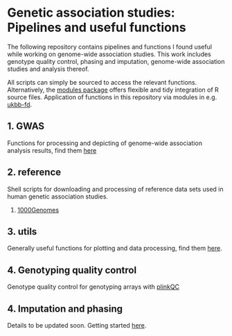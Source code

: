 # Genetic association studies: Pipelines and useful functions

The following repository contains pipelines and functions I found useful while
working on genome-wide association studies. This work includes genotype quality
control, phasing and imputation, genome-wide association studies and analysis
thereof.

All scripts can simply be sourced to access the relevant functions. Alternatively,
the [modules package](https://github.com/klmr/modules) offers flexible and tidy
integration of R source files. Application of functions in this repository via modules in e.g.
[ukbb-fd](https://github.com/HannahVMeyer/ukbb-fd/blob/master/association/association_results.R).


## 1. GWAS
Functions for processing and depicting of genome-wide association analysis
results, find them [here](https://github.com/HannahVMeyer/Genetic-association-studies/tree/master/GWAS)

## 2. reference
Shell scripts for downloading and processing of reference data sets used in
human genetic association studies.
1. [1000Genomes](https://github.com/HannahVMeyer/Genetic-association-studies/tree/master/reference)
## 3. utils
Generally useful functions for plotting and data processing, find them [here](https://github.com/HannahVMeyer/Genetic-association-studies/tree/master/utils).

## 4. Genotyping quality control
Genotype quality control for genotyping arrays with
[plinkQC](https://hannahvmeyer.github.io/plinkQC/)

## 4. Imputation and phasing
Details to be updated soon. Getting started [here](https://github.com/HannahVMeyer/Genetic-association-studies/tree/master/imputation).
